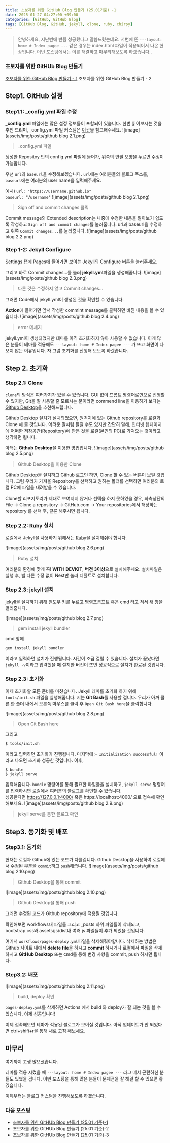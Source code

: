 ```yaml
---
title: 초보자를 위한 GitHub Blog 만들기 (25.01기준) -1
date: 2025-01-27 04:27:00 +09:00
categories: [GitHub, GitHub Blog]
tags: [GitHub Blog, GitHub, jekyll, clone, ruby, chirpy]
---
```


>안녕하세요,
>지난번에 반쯤 성공했다고 말씀드렸는데요.
>저번에 뜬 `---layout: home # Index pagee ---` 같은 경우는 index.html 파일이 적용되어서 나온 현상입니다.
>이번 포스팅에서는 이를 해결하고 마무리해보도록 하겠습니다..

### 초보자를 위한 GitHUb Blog 만들기
[초보자를 위한 GitHub Blog 만들기 - 1](https://parkyaeseong.github.io/posts/%EC%B4%88%EB%B3%B4%EC%9E%90%EB%A5%BC-%EC%9C%84%ED%95%9C-GitHub-Blog-%EB%A7%8C%EB%93%A4%EA%B8%B0-(25.01%EA%B8%B0%EC%A4%80)-1/)
초보자를 위한 GitHub Blog 만들기 - 2
## Step1. GitHub 설정
### Step1.1: _config.yml  파일 수정
**_config.yml** 파일에는 많은 설정 정보들이 포함되어 있습니다. 한번 읽어보시는 것을 추천 드리며, _config.yml 파일 커스텀은 [이곳]()을 참고해주세요.
![image](assets/img/posts/github blog 2.1.png)
>_config.yml 파일

생성한 Repositoy 안의 config.yml 파일에 들어가, 위쪽의 연필 모양을 누르면 수정이 가능합니다.

우선 `url`과 `baseurl`을 수정해보겠습니다.
`url`에는 여러분들의 블로그 주소를, `baseurl`에는 여러분의 user name을 입력해주세요.

예시) 
`url: "https://username.github.io"`  
`baseurl: "/username"`
![image](assets/img/posts/github blog 2.1.png)
>Sign off and commit changes 클릭

Commit message와 Extended description는 나중에 수정한 내용을 알아보기 쉽도록 작성하고 `Sign off and commit changes`를 눌러줍니다.
url과 baseurl을 수정하고 위쪽 `Commit changes...`를 눌러줍니다.
![image](assets/img/posts/github blog 2.2.png)
>
### Step 1-2: Jekyll Configure
Settings 탭에 Pages에 들어가면 보이는 Jekyll의 Configure 버튼을 눌러주세요.

그리고 바로 Commit changes...를 눌러 **jekyll.yml**파일을 생성해줍니다.
![image](assets/img/posts/github blog 2.3.png)
> 다른 것은 수정하지 않고 Commit changes...

그러면 Code에서 jekyll.yml이 생성된 것을 확인할 수 있습니다.

**Action**에 들어가면 앞서 작성한 commint message를 클릭하면 바뀐 내용을 볼 수 있습니다.
![image](assets/img/posts/github blog 2.4.png)
> error 메세지

jekyll.yml이 생성되었지만 테마를 아직 초기화하지 않아 사용할 수 없습니다.
이게 많은 분들이 테마를 적용해도 `---layout: home # Index pagee ---` 가 뜨고 화면이 나오지 않는 이유입니다.
자 그럼 초기화를 진행해 보도록 하겠습니다.


## Step 2. 초기화
### Step 2.1: Clone 
`clone`의 방식은 여러가지가 있을 수 있습니다. GUI 없이 프롬트 명령어로만으로 진행할 수 있지만, Git을 잘 사용할 줄 모르시는 분이라면 commend line을 이용하기 보다는 [Github Desktop](https://github.com/apps/desktop)을 추천해드립니다. 

Github Desktop 설치가 설치되었으면, 원격지에 있는 Github repository를 로컬과 Clone 해 줄 것입니다.
어려운 말처럼 들릴 수도 있지만 간단히 말해, 인터넷 웹페이지에 어떠한 저장공간(Repository)에 만든 것을  로컬(본인의 PC)로 가져오는 것이라고 생각하면 됩니다.

아래는 **Github Desktop**을 이용한 방법입니다. 
![image](assets/img/posts/github blog 2.5.png)
> Github Desktop을 이용한 Clone


Github Desktop을 설치하고 Github 로그인 하면, Clone 할 수 있는 버튼이 보일 것입니다. 그럼 우리가 가져올 Repository를 선택하고 원하는 폴더를 선택하면 여러분의 로컬 PC에 파일을 내려받을 수 있습니다.

Clone할 리포지토리가 제대로 보여지지 않거나 선택을 하지 못하였을 경우, 좌측상단의 File -> Clone a repository -> GitHub.com -> Your repositories에서 해당하는 repository 를 선택 후, 클론 해주시면 됩니다.

### Step 2.2: Ruby 설치
로컬에서 Jekyll을 사용하기 위해서는 [Ruby](https://rubyinstaller.org/downloads/)을 설치해줘야 합니다.

![image](assets/img/posts/github blog 2.6.png)
> Ruby 설치

여러분의 환경에 맞게 꼭! **WITH DEVKIT**, **버전 3이상**으로 설치해주세요.
설치파일은 실행 후, 별 다른 수정 없이 Nest만 눌러 디폴트로 설치합니다.
 ### Step 2.3: jekyll 설치
 jekyll을 설치하기 위해 윈도우 키를 누르고 명령프롬프트 혹은 cmd 라고 쳐서 새 창을 열러줍니다.

![image](assets/img/posts/github blog 2.7.png)
> gem install jekyll bundler

cmd 창에 
```
gem install jekyll bundler
```
이라고 입력하면 설치가 진행됩니다. 시간이 조금 걸릴 수 있습니다.
설치가 끝났다면 `jekyll -v`이라고 입력했을 때 설치한 버전이 뜨면 성공적으로 설치가 완료된 것입니다.
### Step 2.3: 초기화
이제 초기화할 모든 준비를 마쳤습니다.
Jekyll 테마를 초기화 하기 위해 `tools/init.sh` 파일을 실행해줍니다.
저는 **Git Bash**를 사용할 겁니다. 우리가 아까 클론 한 폴더 내에서 오른쪽 마우스를 클릭 후 `Open Git Bash here`을 클릭합니다.

![image](assets/img/posts/github blog 2.8.png)
> Open Git Bash here

그리고
```
$ tools/init.sh
```
이라고 입력하면 초기화가 진행됩니다. 마지막에 `> Initialization successful!`  이라고 나오면 초기화 성공한 것입니다. 이후,
```
$ bundle
$ jekyll serve
```
입력해줍니다.  `bundle` 명령어를 통해 필요한 파일들을 설치하고, `jekyll serve` 명령어를 입력하시면 로컬에서 여러분의 블로그를 확인할 수 있습니다.  
성공한다면 https://127.0.0.1:4000/ 혹은 https://localhost:4000/ 으로 접속해 확인해보세요.
![image](assets/img/posts/github blog 2.9.png)
> jekyll serve를 통한 블로그 확인

## Step3. 동기화 및 배포

### Step3.1: 동기화
현재는 로컬과 Github에 있는 코드가 다를겁니다. Github Desktop을 사용하여 로컬에서 수정된 부분을 `commit`하고 `push`해줍니다.
![image](assets/img/posts/github blog 2.10.png)
> Github Desktop을 통해 commit

![image](assets/img/posts/github blog 2.10.png)
> Github Desktop을 통해 push

그러면 수정된 코드가 Github repository에 적용될 것입니다.

확인해보면 workflows내 파일들 그리고 _posts 하위 파일들이 삭제되고, bootstrap.css와 assets/js/dist내 여러 js 파일들이 추가 되었을 것입니다. 

여기서 `workflows/pages-deploy.yml`파일을 삭제해줘야합니다. 삭제하는 방법은 Github 사이트 내에서 **delete file**을 하시고 **commit** 하시거나 로컬에서 파일을 삭제하시고 **GitHub Desktop** 또는 cmd를 통해 변경 사항을 commit, push 하시면 됩니다.

### Step3.2: 배포

![image](assets/img/posts/github blog 2.11.png)
> build, deploy 확인

`pages-deploy.yml`를 삭제하면 Actions 에서 build 와 deploy가 잘 되는 것을 볼 수 있습니다. 이제 성공입니다!

이제 접속해보면 테마가 적용된 블로그가 보이실 것입니다. 아직 업데이트가 안 되었다면 ctrl+shift+r을 통해 새로 고침 해보세요.

## 마무리
여기까지 고생 많으셨습니다.

테마를 적용 시켰을 때 `---layout: home # Index pagee ---` 라고 떠서 곤란하신 분들도 있었을 겁니다. 이번 포스팅을 통해 많은 분들이 문제점을 잘 해결 할 수 있으면 좋겠습니다.

이제부터는 블로그 커스텀을 진행해보도록 하겠습니다.

### 다음 포스팅
- [초보자를 위한 GitHUb Blog 만들기 (25.01 기준)-1](https://parkyaeseong.github.io/posts/%EC%B4%88%EB%B3%B4%EC%9E%90%EB%A5%BC-%EC%9C%84%ED%95%9C-GitHub-Blog-%EB%A7%8C%EB%93%A4%EA%B8%B0-(25.01%EA%B8%B0%EC%A4%80)-1/)
- 초보자를 위한 GitHUb Blog 만들기 (25.01 기준)-2
- 초보자를 위한 GitHUb Blog 만들기 (25.01 기준)-3